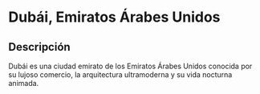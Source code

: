 # Dubái, Emiratos Árabes Unidos

## Descripción
Dubái es una ciudad emirato de los Emiratos Árabes Unidos conocida por su lujoso comercio, la arquitectura ultramoderna y su vida nocturna animada.
